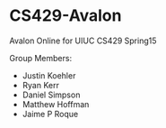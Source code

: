 # CS429-Avalon
Avalon Online for UIUC CS429 Spring15

Group Members:

- Justin Koehler
- Ryan Kerr
- Daniel Simpson
- Matthew Hoffman
- Jaime P Roque
